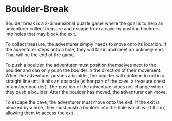 # Boulder-Break

Boulder break is a 2-dimensional puzzle game
where the goal is to help an adventurer collect
treasure and escape from a cave by pushing
boulders into holes that may block the exit.

To collect treasure, the adventurer simply
needs to move onto its location.
If the adventurer steps onto a hole, they will fall in and meet an untimely end. That will be the
end of the game.

To push a boulder, the adventurer must position themselves next to the boulder and can only
push the boulder in the direction of their movement. When the adventurer pushes a boulder, the
boulder will continue to roll in a straight line until it hits an obstacle (either part of the cave, a
treasure chest or another boulder). The position of the adventurer does not change when they
push a boulder. After the boulder has moved, the adventurer can move.

To escape the cave, the adventurer must move onto the exit. If the exit is blocked by a
hole, they must push a boulder into the hole which will fill it in, allowing them to access the exit.
